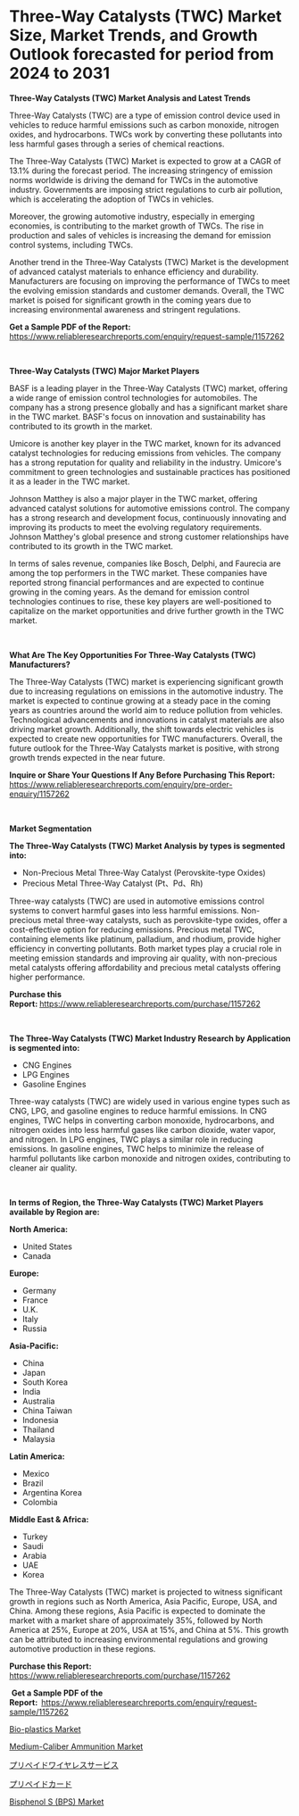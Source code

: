 <p><h1>Three-Way Catalysts (TWC) Market Size, Market Trends, and Growth Outlook forecasted for period from 2024 to 2031</h1></p><p><strong>Three-Way Catalysts (TWC) Market Analysis and Latest Trends</strong></p>
<p><p>Three-Way Catalysts (TWC) are a type of emission control device used in vehicles to reduce harmful emissions such as carbon monoxide, nitrogen oxides, and hydrocarbons. TWCs work by converting these pollutants into less harmful gases through a series of chemical reactions. </p><p>The Three-Way Catalysts (TWC) Market is expected to grow at a CAGR of 13.1% during the forecast period. The increasing stringency of emission norms worldwide is driving the demand for TWCs in the automotive industry. Governments are imposing strict regulations to curb air pollution, which is accelerating the adoption of TWCs in vehicles. </p><p>Moreover, the growing automotive industry, especially in emerging economies, is contributing to the market growth of TWCs. The rise in production and sales of vehicles is increasing the demand for emission control systems, including TWCs. </p><p>Another trend in the Three-Way Catalysts (TWC) Market is the development of advanced catalyst materials to enhance efficiency and durability. Manufacturers are focusing on improving the performance of TWCs to meet the evolving emission standards and customer demands. Overall, the TWC market is poised for significant growth in the coming years due to increasing environmental awareness and stringent regulations.</p></p>
<p><strong>Get a Sample PDF of the Report:&nbsp;</strong> <a href="https://www.reliableresearchreports.com/enquiry/request-sample/1157262">https://www.reliableresearchreports.com/enquiry/request-sample/1157262</a></p>
<p>&nbsp;</p>
<p><strong>Three-Way Catalysts (TWC) Major Market Players</strong></p>
<p><p>BASF is a leading player in the Three-Way Catalysts (TWC) market, offering a wide range of emission control technologies for automobiles. The company has a strong presence globally and has a significant market share in the TWC market. BASF's focus on innovation and sustainability has contributed to its growth in the market.</p><p>Umicore is another key player in the TWC market, known for its advanced catalyst technologies for reducing emissions from vehicles. The company has a strong reputation for quality and reliability in the industry. Umicore's commitment to green technologies and sustainable practices has positioned it as a leader in the TWC market.</p><p>Johnson Matthey is also a major player in the TWC market, offering advanced catalyst solutions for automotive emissions control. The company has a strong research and development focus, continuously innovating and improving its products to meet the evolving regulatory requirements. Johnson Matthey's global presence and strong customer relationships have contributed to its growth in the TWC market.</p><p>In terms of sales revenue, companies like Bosch, Delphi, and Faurecia are among the top performers in the TWC market. These companies have reported strong financial performances and are expected to continue growing in the coming years. As the demand for emission control technologies continues to rise, these key players are well-positioned to capitalize on the market opportunities and drive further growth in the TWC market.</p></p>
<p>&nbsp;</p>
<p><strong>What Are The Key Opportunities For Three-Way Catalysts (TWC) Manufacturers?</strong></p>
<p><p>The Three-Way Catalysts (TWC) market is experiencing significant growth due to increasing regulations on emissions in the automotive industry. The market is expected to continue growing at a steady pace in the coming years as countries around the world aim to reduce pollution from vehicles. Technological advancements and innovations in catalyst materials are also driving market growth. Additionally, the shift towards electric vehicles is expected to create new opportunities for TWC manufacturers. Overall, the future outlook for the Three-Way Catalysts market is positive, with strong growth trends expected in the near future.</p></p>
<p><strong>Inquire or Share Your Questions If Any Before Purchasing This Report:</strong> <a href="https://www.reliableresearchreports.com/enquiry/pre-order-enquiry/1157262">https://www.reliableresearchreports.com/enquiry/pre-order-enquiry/1157262</a></p>
<p>&nbsp;</p>
<p><strong>Market Segmentation</strong></p>
<p><strong>The Three-Way Catalysts (TWC) Market Analysis by types is segmented into:</strong></p>
<p><ul><li>Non-Precious Metal Three-Way Catalyst (Perovskite-type Oxides)</li><li>Precious Metal Three-Way Catalyst (Pt、Pd、Rh)</li></ul></p>
<p><p>Three-way catalysts (TWC) are used in automotive emissions control systems to convert harmful gases into less harmful emissions. Non-precious metal three-way catalysts, such as perovskite-type oxides, offer a cost-effective option for reducing emissions. Precious metal TWC, containing elements like platinum, palladium, and rhodium, provide higher efficiency in converting pollutants. Both market types play a crucial role in meeting emission standards and improving air quality, with non-precious metal catalysts offering affordability and precious metal catalysts offering higher performance.</p></p>
<p><strong>Purchase this Report:&nbsp;</strong><a href="https://www.reliableresearchreports.com/purchase/1157262">https://www.reliableresearchreports.com/purchase/1157262</a></p>
<p>&nbsp;</p>
<p><strong>The Three-Way Catalysts (TWC) Market Industry Research by Application is segmented into:</strong></p>
<p><ul><li>CNG Engines</li><li>LPG Engines</li><li>Gasoline Engines</li></ul></p>
<p><p>Three-way catalysts (TWC) are widely used in various engine types such as CNG, LPG, and gasoline engines to reduce harmful emissions. In CNG engines, TWC helps in converting carbon monoxide, hydrocarbons, and nitrogen oxides into less harmful gases like carbon dioxide, water vapor, and nitrogen. In LPG engines, TWC plays a similar role in reducing emissions. In gasoline engines, TWC helps to minimize the release of harmful pollutants like carbon monoxide and nitrogen oxides, contributing to cleaner air quality.</p></p>
<p>&nbsp;</p>
<p><strong>In terms of Region, the Three-Way Catalysts (TWC) Market Players available by Region are:</strong></p>
<p>
    <p> <strong> North America: </strong>
        <ul>
            <li>United States</li>
            <li>Canada</li>
        </ul>
        </p> 
    <p> <strong> Europe: </strong>
        <ul>
            <li>Germany</li>
            <li>France</li>
            <li>U.K.</li>
            <li>Italy</li>
            <li>Russia</li>
        </ul>
        </p> 
    <p> <strong> Asia-Pacific: </strong>
        <ul>
            <li>China</li>
            <li>Japan</li>
            <li>South Korea</li>
            <li>India</li>
            <li>Australia</li>
            <li>China Taiwan</li>
            <li>Indonesia</li>
            <li>Thailand</li>
            <li>Malaysia</li>
        </ul>
        </p> 
    <p> <strong> Latin America: </strong>
        <ul>
            <li>Mexico</li>
            <li>Brazil</li>
            <li>Argentina Korea</li>
            <li>Colombia</li>
        </ul>
        </p> 
    <p> <strong> Middle East & Africa: </strong>
        <ul>
            <li>Turkey</li>
            <li>Saudi</li>
            <li>Arabia</li>
            <li>UAE</li>
            <li>Korea</li>
        </ul>
    </p>
    </p>
<p><p>The Three-Way Catalysts (TWC) market is projected to witness significant growth in regions such as North America, Asia Pacific, Europe, USA, and China. Among these regions, Asia Pacific is expected to dominate the market with a market share of approximately 35%, followed by North America at 25%, Europe at 20%, USA at 15%, and China at 5%. This growth can be attributed to increasing environmental regulations and growing automotive production in these regions.</p></p>
<p><strong>Purchase this Report: </strong><a href="https://www.reliableresearchreports.com/purchase/1157262">https://www.reliableresearchreports.com/purchase/1157262</a></p>
<p>&nbsp;<strong>Get a Sample PDF of the Report:&nbsp;&nbsp;</strong><a href="https://www.reliableresearchreports.com/enquiry/request-sample/1157262">https://www.reliableresearchreports.com/enquiry/request-sample/1157262</a></p>
<p><strong></strong></p>
<p><p><a href="https://issuu.com/reportprime-2/docs/bio-plastics-market-size-2030.pptx">Bio-plastics Market</a></p><p><a href="https://issuu.com/reportprime-2/docs/medium-caliber-ammunition-market-size-2030.pptx">Medium-Caliber Ammunition Market</a></p><p><a href="https://github.com/dzy793153605/Market-Research-Report-List-1/blob/main/5027457194527.md">プリペイドワイヤレスサービス</a></p><p><a href="https://github.com/oafhukehf4709715/Market-Research-Report-List-1/blob/main/6883629194526.md">プリペイドカード</a></p><p><a href="https://github.com/jodemen/Market-Research-Report-List-1/blob/main/bisphenol-s-bps-market.md">Bisphenol S (BPS) Market</a></p></p>